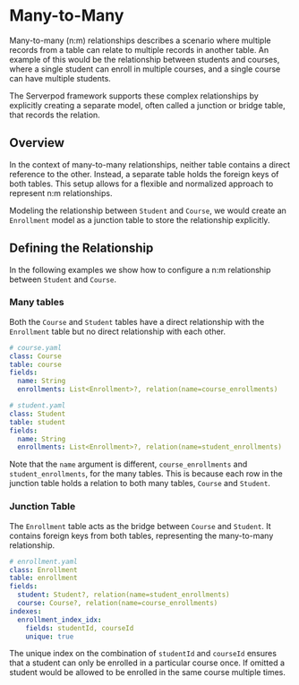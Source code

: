 # Many-to-Many

Many-to-many (n:m) relationships describes a scenario where multiple records from a table can relate to multiple records in another table. An example of this would be the relationship between students and courses, where a single student can enroll in multiple courses, and a single course can have multiple students.

The Serverpod framework supports these complex relationships by explicitly creating a separate model, often called a junction or bridge table, that records the relation.

## Overview

In the context of many-to-many relationships, neither table contains a direct reference to the other. Instead, a separate table holds the foreign keys of both tables. This setup allows for a flexible and normalized approach to represent n:m relationships.

Modeling the relationship between `Student` and `Course`, we would create an `Enrollment` model as a junction table to store the relationship explicitly.

## Defining the Relationship

In the following examples we show how to configure a n:m relationship between `Student` and `Course`.

### Many tables

Both the `Course` and `Student` tables have a direct relationship with the `Enrollment` table but no direct relationship with each other.

```yaml
# course.yaml
class: Course
table: course
fields:
  name: String
  enrollments: List<Enrollment>?, relation(name=course_enrollments)
```

```yaml
# student.yaml
class: Student
table: student
fields:
  name: String
  enrollments: List<Enrollment>?, relation(name=student_enrollments)
```

Note that the `name` argument is different, `course_enrollments` and `student_enrollments`, for the many tables. This is because each row in the junction table holds a relation to both many tables, `Course` and `Student`.

### Junction Table

The `Enrollment` table acts as the bridge between `Course` and `Student`. It contains foreign keys from both tables, representing the many-to-many relationship.

```yaml
# enrollment.yaml
class: Enrollment
table: enrollment
fields:
  student: Student?, relation(name=student_enrollments)
  course: Course?, relation(name=course_enrollments)
indexes:
  enrollment_index_idx:
    fields: studentId, courseId
    unique: true
```

The unique index on the combination of `studentId` and `courseId` ensures that a student can only be enrolled in a particular course once. If omitted a student would be allowed to be enrolled in the same course multiple times.
